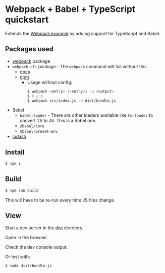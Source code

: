 # Webpack + Babel + TypeScript quickstart

Extends the [Webpack example](../webpack/) by adding support for TypeScript and Babel.


## Packages used

- [webpack](http://webpack.github.io/) package
- `webpack-cli` package - The `webpack` command will fail without this.
    - [docs](https://webpack.js.org/api/cli/)
    - [npm](https://www.npmjs.com/package/webpack-cli)
        - Usage without config:
            ```sh
            $ webpack <entry> [<entry>] -o <output>
            $ # e.g.
            $ webpack src/index.js -o dist/bundle.js
            ```
- Babel
    - `babel-loader` - There are other loaders available like `ts-loader` to convert TS to JS. This is a Babel one.
    - `@babel/core`
    - `@babel/preset-env`
- [lodash](https://www.npmjs.com/package/lodash)


## Install

```sh
$ npm i
```


## Build

```sh
$ npm run build
```

This will have to be re-run every time JS files change.


## View

Start a dev server in the [dist](dist/) directory.

Open in the browser.

Check the dev console output.

Or test with:

```sh
$ node dist/bundle.js
```
